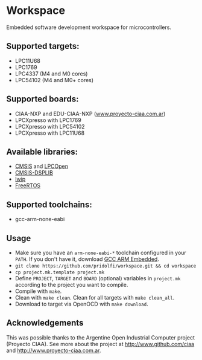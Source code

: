 # Workspace
Embedded software development workspace for microcontrollers.

## Supported targets:
- LPC11U68
- LPC1769
- LPC4337 (M4 and M0 cores)
- LPC54102 (M4 and M0+ cores)

## Supported boards:
- CIAA-NXP and EDU-CIAA-NXP (www.proyecto-ciaa.com.ar)
- LPCXpresso with LPC1769
- LPCXpresso with LPC54102
- LPCXpresso with LPC11U68

## Available libraries:
- [CMSIS](http://www.arm.com/products/processors/cortex-m/cortex-microcontroller-software-interface-standard.php) and [LPCOpen](https://www.lpcware.com/lpcopen)
- [CMSIS-DSPLIB](http://www.keil.com/pack/doc/CMSIS/DSP/html/index.html)
- [lwip](http://lwip.wikia.com/wiki/LwIP_Wiki)
- [FreeRTOS](http://www.freertos.org/)

## Supported toolchains:
- gcc-arm-none-eabi

## Usage
* Make sure you have an ```arm-none-eabi-*``` toolchain configured in your ```PATH```. If you don't have it, download [GCC ARM Embedded](https://launchpad.net/gcc-arm-embedded).
* ```git clone https://github.com/pridolfi/workspace.git && cd workspace```
* ```cp project.mk.template project.mk```
* Define ```PROJECT```, ```TARGET``` and ```BOARD``` (optional) variables in ```project.mk``` according to the project you want to compile.
* Compile with ```make```.
* Clean with ```make clean```. Clean for all targets with ```make clean_all```.
* Download to target via OpenOCD with ```make download```.

## Acknowledgements
This was possible thanks to the Argentine Open Industrial Computer project (Proyecto CIAA). See more about the project at http://www.github.com/ciaa and http://www.proyecto-ciaa.com.ar.
